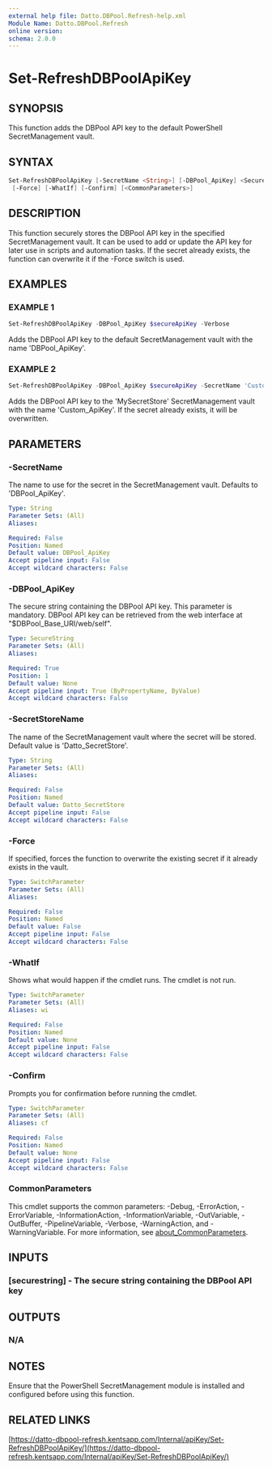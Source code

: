 ```yaml
---
external help file: Datto.DBPool.Refresh-help.xml
Module Name: Datto.DBPool.Refresh
online version:
schema: 2.0.0
---
```


# Set-RefreshDBPoolApiKey

## SYNOPSIS

This function adds the DBPool API key to the default PowerShell SecretManagement vault.

## SYNTAX

```PowerShell
Set-RefreshDBPoolApiKey [-SecretName <String>] [-DBPool_ApiKey] <SecureString> [-SecretStoreName <String>]
 [-Force] [-WhatIf] [-Confirm] [<CommonParameters>]
```

## DESCRIPTION

This function securely stores the DBPool API key in the specified SecretManagement vault.
It can be used to add or update the API key for later use in scripts and automation tasks.
If the secret already exists, the function can overwrite it if the -Force switch is used.

## EXAMPLES

### EXAMPLE 1

```PowerShell
Set-RefreshDBPoolApiKey -DBPool_ApiKey $secureApiKey -Verbose
```

Adds the DBPool API key to the default SecretManagement vault with the name 'DBPool_ApiKey'.

### EXAMPLE 2

```PowerShell
Set-RefreshDBPoolApiKey -DBPool_ApiKey $secureApiKey -SecretName 'Custom_ApiKey' -SecretStoreName 'MySecretStore' -Force
```

Adds the DBPool API key to the 'MySecretStore' SecretManagement vault with the name 'Custom_ApiKey'.
If the secret already exists, it will be overwritten.

## PARAMETERS

### -SecretName

The name to use for the secret in the SecretManagement vault.
Defaults to 'DBPool_ApiKey'.

```yaml
Type: String
Parameter Sets: (All)
Aliases:

Required: False
Position: Named
Default value: DBPool_ApiKey
Accept pipeline input: False
Accept wildcard characters: False
```

### -DBPool_ApiKey

The secure string containing the DBPool API key.
This parameter is mandatory.
DBPool API key can be retrieved from the web interface at "$DBPool_Base_URI/web/self".

```yaml
Type: SecureString
Parameter Sets: (All)
Aliases:

Required: True
Position: 1
Default value: None
Accept pipeline input: True (ByPropertyName, ByValue)
Accept wildcard characters: False
```

### -SecretStoreName

The name of the SecretManagement vault where the secret will be stored.
Default value is 'Datto_SecretStore'.

```yaml
Type: String
Parameter Sets: (All)
Aliases:

Required: False
Position: Named
Default value: Datto_SecretStore
Accept pipeline input: False
Accept wildcard characters: False
```

### -Force

If specified, forces the function to overwrite the existing secret if it already exists in the vault.

```yaml
Type: SwitchParameter
Parameter Sets: (All)
Aliases:

Required: False
Position: Named
Default value: False
Accept pipeline input: False
Accept wildcard characters: False
```

### -WhatIf

Shows what would happen if the cmdlet runs.
The cmdlet is not run.

```yaml
Type: SwitchParameter
Parameter Sets: (All)
Aliases: wi

Required: False
Position: Named
Default value: None
Accept pipeline input: False
Accept wildcard characters: False
```

### -Confirm

Prompts you for confirmation before running the cmdlet.

```yaml
Type: SwitchParameter
Parameter Sets: (All)
Aliases: cf

Required: False
Position: Named
Default value: None
Accept pipeline input: False
Accept wildcard characters: False
```

### CommonParameters

This cmdlet supports the common parameters: -Debug, -ErrorAction, -ErrorVariable, -InformationAction, -InformationVariable, -OutVariable, -OutBuffer, -PipelineVariable, -Verbose, -WarningAction, and -WarningVariable. For more information, see [about_CommonParameters](http://go.microsoft.com/fwlink/?LinkID=113216).

## INPUTS

### [securestring] - The secure string containing the DBPool API key

## OUTPUTS

### N/A

## NOTES

Ensure that the PowerShell SecretManagement module is installed and configured before using this function.

## RELATED LINKS

[https://datto-dbpool-refresh.kentsapp.com/Internal/apiKey/Set-RefreshDBPoolApiKey/](https://datto-dbpool-refresh.kentsapp.com/Internal/apiKey/Set-RefreshDBPoolApiKey/)
